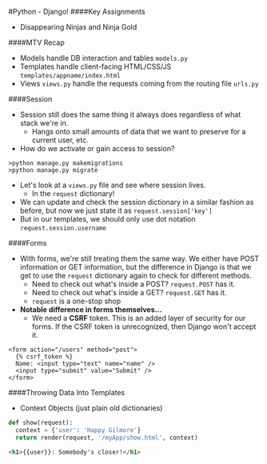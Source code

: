 #Python - Django!
####Key Assignments
- Disappearing Ninjas and Ninja Gold

####MTV Recap
- Models handle DB interaction and tables `models.py`
- Templates handle client-facing HTML/CSS/JS `templates/appname/index.html`
- Views `views.py` handle the requests coming from the routing file `urls.py`

####Session
- Session still does the same thing it always does regardless of what stack we're in.  
  - Hangs onto small amounts of data that we want to preserve for a current user, etc.
- How do we activate or gain access to session?
```
>python manage.py makemigrations
>python manage.py migrate
```
- Let's look at a `views.py` file and see where session lives.
  - In the `request` dictionary!
- We can update and check the session dictionary in a similar fashion as before, but now we just state it as `request.session['key']`
- But in our templates, we should only use dot notation `request.session.username`

####Forms
- With forms, we're still treating them the same way.  We either have POST information or GET information, but the difference in Django is that we get to use the `request` dictionary again to check for different methods.
  - Need to check out what's inside a POST? `request.POST` has it.
  - Need to check out what's inside a GET? `request.GET` has it.
  - `request` is a one-stop shop
- <b>Notable difference in forms themselves...</b>
  - We need a <b>CSRF</b> token.  This is an added layer of security for our forms.  If the CSRF token is unrecognized, then Django won't accept it.
```
<form action="/users" method="post">
  {% csrf_token %}
  Name: <input type="text" name="name" />
  <input type="submit" value="Submit" />
</form>
```

####Throwing Data Into Templates
- Context Objects (just plain old dictionaries)

```python
def show(request):
  context = {'user': 'Happy Gilmore'}
  return render(request, '/myApp/show.html', context)
```

```html
<h1>{{user}}: Somebody's closer!</h1>
```
